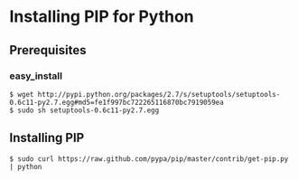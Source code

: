 # Installing PIP for Python

## Prerequisites 

### easy_install

```
$ wget http://pypi.python.org/packages/2.7/s/setuptools/setuptools-0.6c11-py2.7.egg#md5=fe1f997bc722265116870bc7919059ea
$ sudo sh setuptools-0.6c11-py2.7.egg
```

## Installing PIP

```
$ sudo curl https://raw.github.com/pypa/pip/master/contrib/get-pip.py | python
```